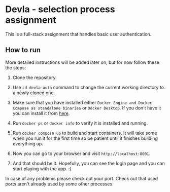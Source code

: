 # Devla - selection process assignment

This is a full-stack assignment that handles basic user authentication.

## How to run

More detailed instructions will be added later on, but for now follow these the steps:

1. Clone the repository.

2. Use `cd devla-auth` command to change the current working directory to a newly cloned one.

3. Make sure that you have installed either `Docker Engine and Docker Compose as standalone binaries` or `Docker Desktop`. If you don't have it you can install it from [here](https://docs.docker.com/get-docker/).

4. Run `docker ps` or `docker info` to verify it is installed and running.

5. Run `docker compose up` to build and start containers. It will take some when you run it for the first time so be patient until it finishes building everything up.

6. Now you can go to your browser and visit `http://localhost:8001`.

7. And that should be it. Hopefully, you can see the login page and you can start playing with the app. :)

In case of any problems please check out your port. Check out that used ports aren't already used by some other processes.
